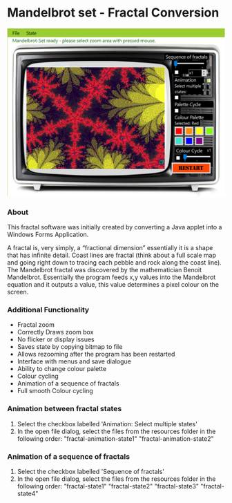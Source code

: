 # Mandelbrot set - Fractal Conversion

![Alt text](/java-fractal-conversion/java-fractal-conversion/Resources/example.png?raw=true)

### About
This fractal software was initially created by converting a Java applet into a Windows Forms Application.

A fractal is, very simply, a “fractional dimension” essentially it is a shape that has infinite detail. Coast lines are fractal (think about a full scale map and going right down to tracing each pebble and rock along the coast line). The Mandelbrot fractal was discovered by the mathematician Benoit Mandelbrot. Essentially the program feeds x,y values into the Mandelbrot equation and it outputs a value, this value determines a pixel colour on the screen.

### Additional Functionality
  - Fractal zoom
  - Correctly Draws zoom box
  - No flicker or display issues
  - Saves state by copying bitmap to file
  - Allows rezooming after the program has been restarted
  - Interface with menus and save dialogue
  - Ability to change colour palette
  - Colour cycling
  - Animation of a sequence of fractals
  - Full smooth Colour cycling

### Animation between fractal states
 1. Select the checkbox labelled 'Animation: Select multiple states'
 2. In the open file dialog, select the files from the resources folder in the following order: "fractal-animation-state1" "fractal-animation-state2" 

### Animation of a sequence of fractals
 1. Select the checkbox labelled 'Sequence of fractals'
 2. In the open file dialog, select the files from the resources folder in the following order: "fractal-state1" "fractal-state2" "fractal-state3" "fractal-state4"
